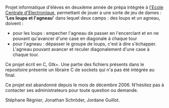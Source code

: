 Projet informatique d'élèves en deuxième année de prépa intégrée à [l'Ecole Centrale d'Electronique](http://www.ece.fr), permettant de jouer a une sorte de jeu de dames : **'Les loups et l'agneau'** dans lequel deux camps : des loups et un agneau, doivent :
  * pour les loups : empecher l'agneau de passer en l'encerclant et en ne pouvant qu'avancer d'une case en diagonale à chaque tour
  * pour l'agneau : dépasser le groupe de loups, c'est à dire s'échapper. L'agneau pouvant avancer et reculer diagonalement d'une case à chaque tour.

Ce projet écrit en C, Gtk+. Une partie des fichiers présents dans le repositoire présente un libraire C de sockets qui n'a pas été intégrée au final.

Ce projet est abandonné depuis le mois de décembre 2006. N'hésitez pas à contacter ses administrateurs pour toute question ou demande.

Stéphane Régnier, Jonathan Schröder, Jordane Guillot.